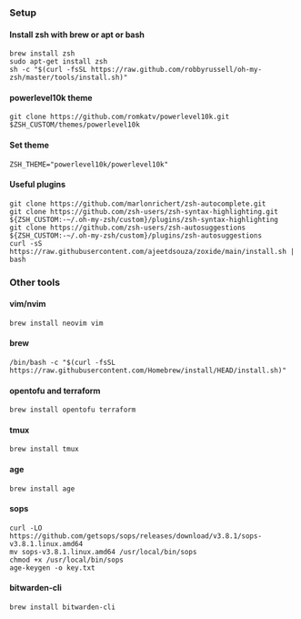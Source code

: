 ### Setup
#### Install zsh with brew or apt or bash

```
brew install zsh
sudo apt-get install zsh
sh -c "$(curl -fsSL https://raw.github.com/robbyrussell/oh-my-zsh/master/tools/install.sh)"
```

#### powerlevel10k theme

```
git clone https://github.com/romkatv/powerlevel10k.git $ZSH_CUSTOM/themes/powerlevel10k
```

#### Set theme

```
ZSH_THEME="powerlevel10k/powerlevel10k"
```

#### Useful plugins

```
git clone https://github.com/marlonrichert/zsh-autocomplete.git
git clone https://github.com/zsh-users/zsh-syntax-highlighting.git ${ZSH_CUSTOM:-~/.oh-my-zsh/custom}/plugins/zsh-syntax-highlighting
git clone https://github.com/zsh-users/zsh-autosuggestions ${ZSH_CUSTOM:-~/.oh-my-zsh/custom}/plugins/zsh-autosuggestions
curl -sS https://raw.githubusercontent.com/ajeetdsouza/zoxide/main/install.sh | bash
```

### Other tools

#### vim/nvim

```
brew install neovim vim
```

#### brew

```
/bin/bash -c "$(curl -fsSL https://raw.githubusercontent.com/Homebrew/install/HEAD/install.sh)"
```

#### opentofu and terraform

```
brew install opentofu terraform
```

#### tmux

```
brew install tmux
```

#### age

```
brew install age
```

#### sops

```
curl -LO https://github.com/getsops/sops/releases/download/v3.8.1/sops-v3.8.1.linux.amd64
mv sops-v3.8.1.linux.amd64 /usr/local/bin/sops
chmod +x /usr/local/bin/sops
age-keygen -o key.txt
```

#### bitwarden-cli

```
brew install bitwarden-cli
```
